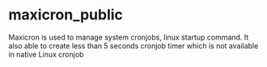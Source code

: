 # maxicron_public
Maxicron is used to manage system cronjobs, linux startup command. It also able to create less than 5 seconds cronjob timer which is not available in native Linux cronjob
